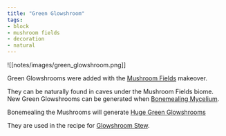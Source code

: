 ```yaml
---
title: "Green Glowshroom"
tags:
- block
- mushroom fields
- decoration
- natural
---
```


![[notes/images/green_glowshroom.png]]

Green Glowshrooms were added with the [Mushroom Fields](notes/makeover/mushroom_fields) makeover.

They can be naturally found in caves under the Mushroom Fields biome.  
New Green Glowshrooms can be generated when [Bonemealing Mycelium](notes/mechanic/mycelium_bonemealing).

Bonemealing the Mushrooms will generate [Huge Green Glowshrooms](notes/generation/huge_glowshrooms.md)

They are used in the recipe for [Glowshroom Stew](notes/item/glowshroom_stew).  